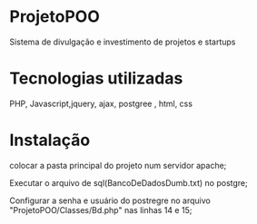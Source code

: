 # ProjetoPOO
Sistema de divulgação e investimento de projetos e startups
# Tecnologias utilizadas 
PHP, Javascript,jquery, ajax, postgree , html, css


# Instalação
colocar a pasta principal do projeto num servidor apache;

Executar o arquivo de sql(BancoDeDadosDumb.txt) no postgre;

Configurar a senha e usuário do postregre no arquivo "ProjetoPOO/Classes/Bd.php" nas linhas 14 e 15; 

